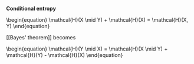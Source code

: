 **Conditional entropy**


\begin{equation}
\mathcal{H}(X \mid Y) +  \mathcal{H}(X) = \mathcal{H}(X, Y)
\end{equation}

[[Bayes' theorem]] becomes

\begin{equation}
\mathcal{H}(Y \mid X) = \mathcal{H}(X \mid Y) + \mathcal{H}(Y) - \mathcal{H}(X)
\end{equation}

